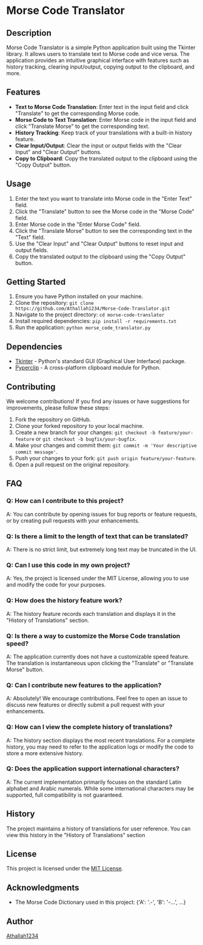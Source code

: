 # Morse Code Translator

## Description

Morse Code Translator is a simple Python application built using the Tkinter library. It allows users to translate text to Morse code and vice versa. The application provides an intuitive graphical interface with features such as history tracking, clearing input/output, copying output to the clipboard, and more.

## Features

- **Text to Morse Code Translation**: Enter text in the input field and click "Translate" to get the corresponding Morse code.
- **Morse Code to Text Translation**: Enter Morse code in the input field and click "Translate Morse" to get the corresponding text.
- **History Tracking**: Keep track of your translations with a built-in history feature.
- **Clear Input/Output**: Clear the input or output fields with the "Clear Input" and "Clear Output" buttons.
- **Copy to Clipboard**: Copy the translated output to the clipboard using the "Copy Output" button.

## Usage

1. Enter the text you want to translate into Morse code in the "Enter Text" field.
2. Click the "Translate" button to see the Morse code in the "Morse Code" field.
3. Enter Morse code in the "Enter Morse Code" field.
4. Click the "Translate Morse" button to see the corresponding text in the "Text" field.
5. Use the "Clear Input" and "Clear Output" buttons to reset input and output fields.
6. Copy the translated output to the clipboard using the "Copy Output" button.

## Getting Started

1. Ensure you have Python installed on your machine.
2. Clone the repository: `git clone https://github.com/Athallah1234/Morse-Code-Translator.git`
3. Navigate to the project directory: `cd morse-code-translator`
4. Install required dependencies: `pip install -r requirements.txt`
5. Run the application: `python morse_code_translator.py`

## Dependencies

- [Tkinter](https://docs.python.org/3/library/tkinter.html) - Python's standard GUI (Graphical User Interface) package.
- [Pyperclip](https://pypi.org/project/pyperclip/) - A cross-platform clipboard module for Python.

## Contributing

We welcome contributions! If you find any issues or have suggestions for improvements, please follow these steps:

1. Fork the repository on GitHub.
2. Clone your forked repository to your local machine.
3. Create a new branch for your changes: `git checkout -b feature/your-feature` or `git checkout -b bugfix/your-bugfix`.
4. Make your changes and commit them: `git commit -m 'Your descriptive commit message'`.
5. Push your changes to your fork: `git push origin feature/your-feature`.
6. Open a pull request on the original repository.

## FAQ

### Q: How can I contribute to this project?
A: You can contribute by opening issues for bug reports or feature requests, or by creating pull requests with your enhancements.

### Q: Is there a limit to the length of text that can be translated?
A: There is no strict limit, but extremely long text may be truncated in the UI.

### Q: Can I use this code in my own project?
A: Yes, the project is licensed under the MIT License, allowing you to use and modify the code for your purposes.

### Q: How does the history feature work?
A: The history feature records each translation and displays it in the "History of Translations" section.

### Q: Is there a way to customize the Morse Code translation speed?
A: The application currently does not have a customizable speed feature. The translation is instantaneous upon clicking the "Translate" or "Translate Morse" button.

### Q: Can I contribute new features to the application?
A: Absolutely! We encourage contributions. Feel free to open an issue to discuss new features or directly submit a pull request with your enhancements.

### Q: How can I view the complete history of translations?
A: The history section displays the most recent translations. For a complete history, you may need to refer to the application logs or modify the code to store a more extensive history.

### Q: Does the application support international characters?
A: The current implementation primarily focuses on the standard Latin alphabet and Arabic numerals. While some international characters may be supported, full compatibility is not guaranteed.

## History

The project maintains a history of translations for user reference. You can view this history in the "History of Translations" section

## License

This project is licensed under the [MIT License](LICENSE).

## Acknowledgments

- The Morse Code Dictionary used in this project: {'A': '.-', 'B': '-...', ...}

## Author

[Athallah1234](https://github.com/Athallah1234)
